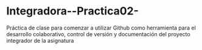 # Integradora--Practica02-
Práctica de clase para comenzar a utilizar Github como herramienta para el desarrollo colaborativo, control de versión y documentación del proyecto integrador de la asignatura 
